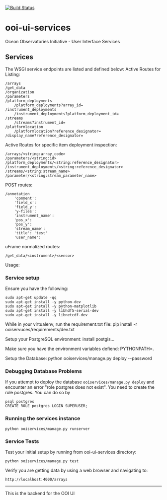 [![Build Status](https://travis-ci.org/asascience-open/ooi-ui-services.svg?branch=master)](https://travis-ci.org/asascience-open/ooi-ui-services)

ooi-ui-services
===============

Ocean Observatories Initiative - User Interface Services

## Services
The WSGI service endpoints are listed and defined below:
Active Routes for Listing:

    /arrays
    /get_data
    /organization
    /parameters
    /platform_deployments
        /platform_deployments?array_id=
    /instrument_deployments
        /instrument_deployments?platform_deployment_id=
    /streams
        /streams?instrument_id=
    /platformlocation
        /platformlocation?reference_designator=
    /display_name?reference_designator=

Active Routes for specific item deployment inspection:

    /arrays/<string:array_code>
    /parameters/<string:id>
    /platform_deployments/<string:reference_designator>
    /instrument_deployments/<string:reference_designator>
    /streams/<string:stream_name>
    /parameter/<string:stream_parameter_name>

POST routes:

    /annotation
        'comment':
        'field_x':
        'field_y': 
        'y-files':
        'instrument_name':
        'pos_x':
        'pos_y':
        'stream_name': 
        'title': 'test'
        'user_name': 
    
uFrame normalized routes:

    /get_data/<instrument>/<sensor>

Usage:
### Service setup
Ensure you have the following:

    sudo apt-get update -qq
    sudo apt-get install -y python-dev
    sudo apt-get install -y python-matplotlib
    sudo apt-get install -y libhdf5-serial-dev
    sudo apt-get install -y libnetcdf-dev
      
While in your virtualenv, run the requirement.txt file:
    pip install -r ooiservuces/requirements/dev.txt

Setup your PostgreSQL environment:
    install postgis...

Make sure you have the environment variables defiend:
    PYTHONPATH=.
    
Setup the Database:
    python ooiservices/manage.py deploy --password <admin-password>


### Debugging Database Problems

If you attempt to deploy the database `ooiservices/manage.py deploy` and
encounter an error "role postgres does not exist". You need to create the role
postgres. You can do so by

```
psql postgres
CREATE ROLE postgres LOGIN SUPERUSER;
```

### Running the services instance
    python ooiservices/manage.py runserver
    
### Service Tests
Test your initial setup by running from ooi-ui-services directory:
  
    python ooiservices/manage.py test

Verify you are getting data by using a web browser and navigating to:

    http://localhost:4000/arrays

----

This is the backend for the OOI UI
